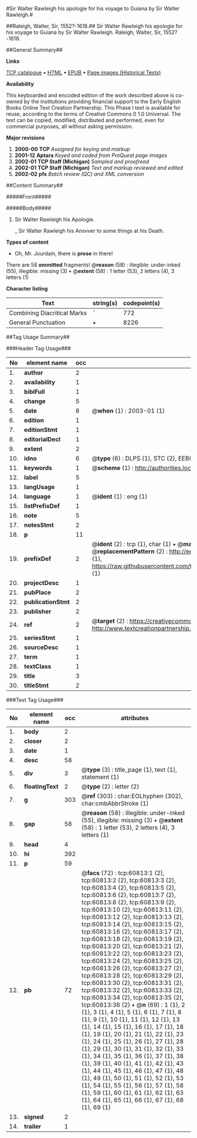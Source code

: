 #Sir Walter Rawleigh his apologie for his voyage to Guiana by Sir Walter Rawleigh.#

##Raleigh, Walter, Sir, 1552?-1618.##
Sir Walter Rawleigh his apologie for his voyage to Guiana by Sir Walter Rawleigh.
Raleigh, Walter, Sir, 1552?-1618.

##General Summary##

**Links**

[TCP catalogue](http://www.ota.ox.ac.uk/tcp/)  • 
[HTML](http://tei.it.ox.ac.uk/tcp/Texts-HTML/free/A57/A57347.html)  • 
[EPUB](http://tei.it.ox.ac.uk/tcp/Texts-EPUB/free/A57/A57347.epub) • 
[Page images (Historical Texts)](https://data.historicaltexts.jisc.ac.uk/view?pubId=eebo-20551825e&pageId=eebo-20551825e-60813-1)

**Availability**

This keyboarded and encoded edition of the
	       work described above is co-owned by the institutions
	       providing financial support to the Early English Books
	       Online Text Creation Partnership. This Phase I text is
	       available for reuse, according to the terms of Creative
	       Commons 0 1.0 Universal. The text can be copied,
	       modified, distributed and performed, even for
	       commercial purposes, all without asking permission.

**Major revisions**

1. __2000-00__ __TCP__ *Assigned for keying and markup*
1. __2001-12__ __Aptara__ *Keyed and coded from ProQuest page images*
1. __2002-01__ __TCP Staff (Michigan)__ *Sampled and proofread*
1. __2002-01__ __TCP Staff (Michigan)__ *Text and markup reviewed and edited*
1. __2002-02__ __pfs__ *Batch review (QC) and XML conversion*

##Content Summary##

#####Front#####

#####Body#####

1. Sir Walter Rawleigh
his Apologie.

    _ Sir Walter Rawleigh his Ansvver to some things at his Death.

**Types of content**

  * Oh, Mr. Jourdain, there is **prose** in there!

There are 58 **ommitted** fragments! 
 @__reason__ (58) : illegible: under-inked (55), illegible: missing (3)  •  @__extent__ (58) : 1 letter (53), 2 letters (4), 3 letters (1)

**Character listing**


|Text|string(s)|codepoint(s)|
|---|---|---|
|Combining             Diacritical Marks|̄|772|
|General Punctuation|•|8226|

##Tag Usage Summary##

###Header Tag Usage###

|No|element name|occ|attributes|
|---|---|---|---|
|1.|__author__|2||
|2.|__availability__|1||
|3.|__biblFull__|1||
|4.|__change__|5||
|5.|__date__|8| @__when__ (1) : 2003-01 (1)|
|6.|__edition__|1||
|7.|__editionStmt__|1||
|8.|__editorialDecl__|1||
|9.|__extent__|2||
|10.|__idno__|6| @__type__ (6) : DLPS (1), STC (2), EEBO-CITATION (1), OCLC (1), VID (1)|
|11.|__keywords__|1| @__scheme__ (1) : http://authorities.loc.gov/ (1)|
|12.|__label__|5||
|13.|__langUsage__|1||
|14.|__language__|1| @__ident__ (1) : eng (1)|
|15.|__listPrefixDef__|1||
|16.|__note__|5||
|17.|__notesStmt__|2||
|18.|__p__|11||
|19.|__prefixDef__|2| @__ident__ (2) : tcp (1), char (1)  •  @__matchPattern__ (2) : ([0-9\-]+):([0-9IVX]+) (1), (.+) (1)  •  @__replacementPattern__ (2) : http://eebo.chadwyck.com/downloadtiff?vid=$1&page=$2 (1), https://raw.githubusercontent.com/textcreationpartnership/Texts/master/tcpchars.xml#$1 (1)|
|20.|__projectDesc__|1||
|21.|__pubPlace__|2||
|22.|__publicationStmt__|2||
|23.|__publisher__|2||
|24.|__ref__|2| @__target__ (2) : https://creativecommons.org/publicdomain/zero/1.0/ (1), http://www.textcreationpartnership.org/docs/. (1)|
|25.|__seriesStmt__|1||
|26.|__sourceDesc__|1||
|27.|__term__|1||
|28.|__textClass__|1||
|29.|__title__|3||
|30.|__titleStmt__|2||


###Text Tag Usage###

|No|element name|occ|attributes|
|---|---|---|---|
|1.|__body__|2||
|2.|__closer__|2||
|3.|__date__|1||
|4.|__desc__|58||
|5.|__div__|3| @__type__ (3) : title_page (1), text (1), statement (1)|
|6.|__floatingText__|2| @__type__ (2) : letter (2)|
|7.|__g__|303| @__ref__ (303) : char:EOLhyphen (302), char:cmbAbbrStroke (1)|
|8.|__gap__|58| @__reason__ (58) : illegible: under-inked (55), illegible: missing (3)  •  @__extent__ (58) : 1 letter (53), 2 letters (4), 3 letters (1)|
|9.|__head__|4||
|10.|__hi__|392||
|11.|__p__|59||
|12.|__pb__|72| @__facs__ (72) : tcp:60813:1 (2), tcp:60813:2 (2), tcp:60813:3 (2), tcp:60813:4 (2), tcp:60813:5 (2), tcp:60813:6 (2), tcp:60813:7 (2), tcp:60813:8 (2), tcp:60813:9 (2), tcp:60813:10 (2), tcp:60813:11 (2), tcp:60813:12 (2), tcp:60813:13 (2), tcp:60813:14 (2), tcp:60813:15 (2), tcp:60813:16 (2), tcp:60813:17 (2), tcp:60813:18 (2), tcp:60813:19 (2), tcp:60813:20 (2), tcp:60813:21 (2), tcp:60813:22 (2), tcp:60813:23 (2), tcp:60813:24 (2), tcp:60813:25 (2), tcp:60813:26 (2), tcp:60813:27 (2), tcp:60813:28 (2), tcp:60813:29 (2), tcp:60813:30 (2), tcp:60813:31 (2), tcp:60813:32 (2), tcp:60813:33 (2), tcp:60813:34 (2), tcp:60813:35 (2), tcp:60813:36 (2)  •  @__n__ (69) : 1 (1), 2 (1), 3 (1), 4 (1), 5 (1), 6 (1), 7 (1), 8 (1), 9 (1), 10 (1), 11 (1), 12 (1), 13 (1), 14 (1), 15 (1), 16 (1), 17 (1), 18 (1), 19 (1), 20 (1), 21 (1), 22 (1), 23 (1), 24 (1), 25 (1), 26 (1), 27 (1), 28 (1), 29 (1), 30 (1), 31 (1), 32 (1), 33 (1), 34 (1), 35 (1), 36 (1), 37 (1), 38 (1), 39 (1), 40 (1), 41 (1), 42 (1), 43 (1), 44 (1), 45 (1), 46 (1), 47 (1), 48 (1), 49 (1), 50 (1), 51 (1), 52 (1), 53 (1), 54 (1), 55 (1), 56 (1), 57 (1), 58 (1), 59 (1), 60 (1), 61 (1), 62 (1), 63 (1), 64 (1), 65 (1), 66 (1), 67 (1), 68 (1), 69 (1)|
|13.|__signed__|2||
|14.|__trailer__|1||
